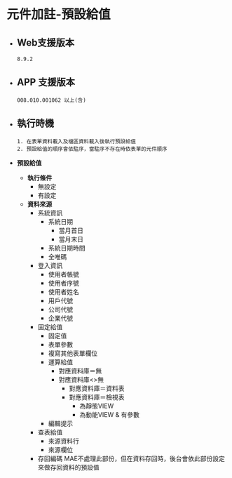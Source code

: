 # 元件加註-預設給值

* ## Web支援版本
  
      8.9.2

* ## APP 支援版本

      008.010.001062 以上(含)

* ## 執行時機

      1. 在表單資料載入及檔區資料載入後執行預設給值
      2. 預設給值的順序會依駐序，當駐序不存在時依表單的元件順序

* __預設給值__
  * __執行條件__
    * 無設定
    * 有設定
  * __資料來源__
    * 系統資訊
      * 系統日期
        * 當月首日
        * 當月末日
      * 系統日期時間
      * 全唯碼
    * 登入資訊
      * 使用者帳號
      * 使用者序號
      * 使用者姓名
      * 用戶代號
      * 公司代號
      * 企業代號
    * 固定給值
      * 固定值
      * 表單參數
      * 複寫其他表單欄位
      * 運算給值
        * 對應資料庫＝無
        * 對應資料庫<>無
          * 對應資料庫＝資料表
          * 對應資料庫＝檢視表
            * 為靜態VIEW
            * 為動能VIEW & 有參數
      * 編輯提示
    * 查表給值
      * 來源資料行
      * 來源欄位
    * 存回編碼
          MAE不處理此部份，但在資料存回時，後台會依此部份設定來做存回資料的預設值
